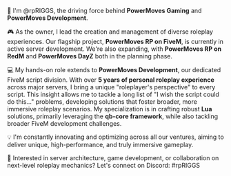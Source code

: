 👋 I'm @rpRIGGS, the driving force behind **PowerMoves Gaming** and **PowerMoves Development**.

🎮 As the owner, I lead the creation and management of diverse roleplay experiences. Our flagship project, **PowerMoves RP on FiveM**, is currently in active server development. We're also expanding, with **PowerMoves RP on RedM** and **PowerMoves DayZ** both in the planning phase.

💻 My hands-on role extends to **PowerMoves Development**, our dedicated FiveM script division. With over **5 years of personal roleplay experience** across major servers, I bring a unique "roleplayer's perspective" to every script. This insight allows me to tackle a long list of "I wish the script could do this..." problems, developing solutions that foster broader, more immersive roleplay scenarios. My specialization is in crafting robust **Lua** solutions, primarily leveraging the **qb-core framework**, while also tackling broader FiveM development challenges.

💡 I'm constantly innovating and optimizing across all our ventures, aiming to deliver unique, high-performance, and truly immersive gameplay.

💬 Interested in server architecture, game development, or collaboration on next-level roleplay mechanics? Let's connect on Discord: #rpRIGGS

<!---
rpRIGGS/rpRIGGS is a ✨ special ✨ repository because its `README.md` (this file) appears on your GitHub profile.
You can click the Preview link to take a look at your changes.
--->
